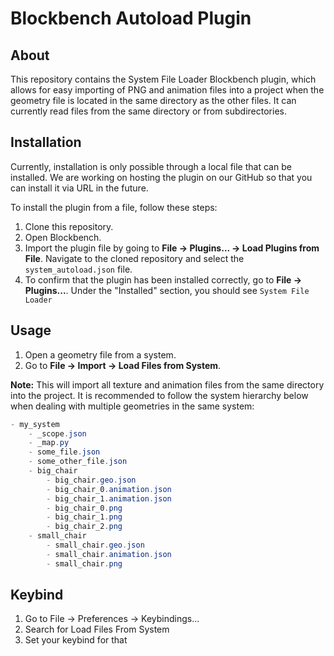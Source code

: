 # Blockbench Autoload Plugin

## About

This repository contains the System File Loader Blockbench plugin, which allows for easy importing of PNG and animation files into a project when the geometry file is located in the same directory as the other files. It can currently read files from the same directory or from subdirectories.

## Installation

Currently, installation is only possible through a local file that can be installed. We are working on hosting the plugin on our GitHub so that you can install it via URL in the future.

To install the plugin from a file, follow these steps:

1. Clone this repository.
2. Open Blockbench.
3. Import the plugin file by going to **File -> Plugins... -> Load Plugins from File**. Navigate to the cloned repository and select the `system_autoload.json` file.
4. To confirm that the plugin has been installed correctly, go to **File -> Plugins...**. Under the "Installed" section, you should see `System File Loader`

## Usage

1. Open a geometry file from a system.
2. Go to **File -> Import -> Load Files from System**.

**Note:** This will import all texture and animation files from the same directory into the project. It is recommended to follow the system hierarchy below when dealing with multiple geometries in the same system:

```java
- my_system
    - _scope.json
    - _map.py
    - some_file.json
    - some_other_file.json
    - big_chair
        - big_chair.geo.json
        - big_chair_0.animation.json
        - big_chair_1.animation.json
        - big_chair_0.png
        - big_chair_1.png
        - big_chair_2.png  
    - small_chair
        - small_chair.geo.json
        - small_chair.animation.json
        - small_chair.png                        
```

## Keybind
1. Go to File -> Preferences -> Keybindings...
2. Search for Load Files From System
3. Set your keybind for that

